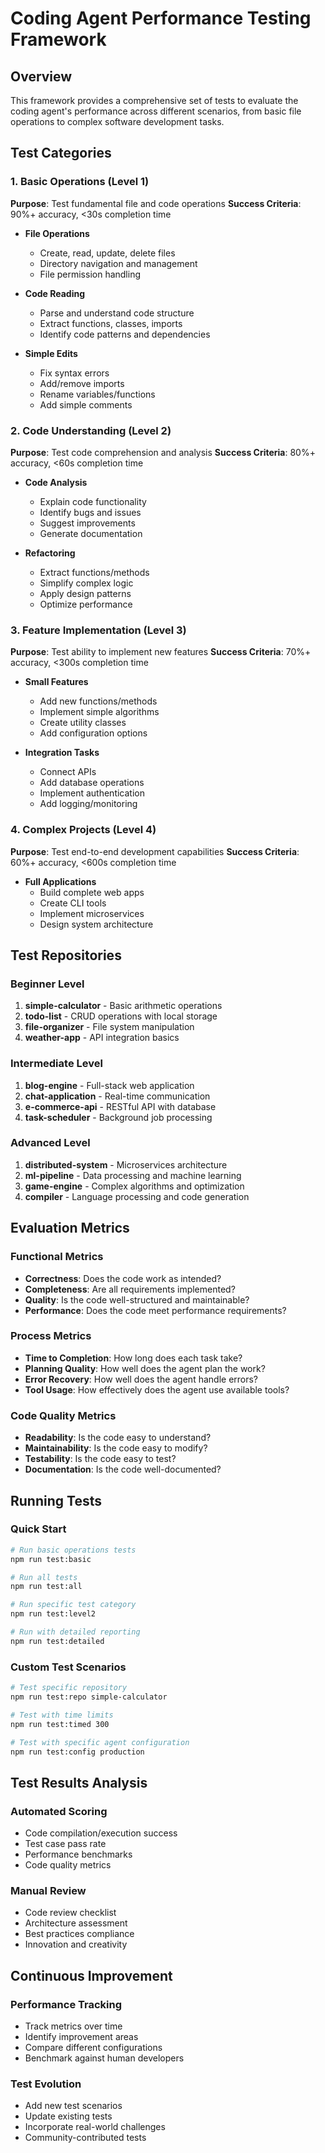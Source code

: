 # Coding Agent Performance Testing Framework

## Overview

This framework provides a comprehensive set of tests to evaluate the coding agent's performance across different scenarios, from basic file operations to complex software development tasks.

## Test Categories

### 1. Basic Operations (Level 1)
**Purpose**: Test fundamental file and code operations
**Success Criteria**: 90%+ accuracy, <30s completion time

- **File Operations**
  - Create, read, update, delete files
  - Directory navigation and management
  - File permission handling
  
- **Code Reading**
  - Parse and understand code structure
  - Extract functions, classes, imports
  - Identify code patterns and dependencies

- **Simple Edits**
  - Fix syntax errors
  - Add/remove imports
  - Rename variables/functions
  - Add simple comments

### 2. Code Understanding (Level 2)
**Purpose**: Test code comprehension and analysis
**Success Criteria**: 80%+ accuracy, <60s completion time

- **Code Analysis**
  - Explain code functionality
  - Identify bugs and issues
  - Suggest improvements
  - Generate documentation

- **Refactoring**
  - Extract functions/methods
  - Simplify complex logic
  - Apply design patterns
  - Optimize performance

### 3. Feature Implementation (Level 3)
**Purpose**: Test ability to implement new features
**Success Criteria**: 70%+ accuracy, <300s completion time

- **Small Features**
  - Add new functions/methods
  - Implement simple algorithms
  - Create utility classes
  - Add configuration options

- **Integration Tasks**
  - Connect APIs
  - Add database operations
  - Implement authentication
  - Add logging/monitoring

### 4. Complex Projects (Level 4)
**Purpose**: Test end-to-end development capabilities
**Success Criteria**: 60%+ accuracy, <600s completion time

- **Full Applications**
  - Build complete web apps
  - Create CLI tools
  - Implement microservices
  - Design system architecture

## Test Repositories

### Beginner Level
1. **simple-calculator** - Basic arithmetic operations
2. **todo-list** - CRUD operations with local storage
3. **file-organizer** - File system manipulation
4. **weather-app** - API integration basics

### Intermediate Level
1. **blog-engine** - Full-stack web application
2. **chat-application** - Real-time communication
3. **e-commerce-api** - RESTful API with database
4. **task-scheduler** - Background job processing

### Advanced Level
1. **distributed-system** - Microservices architecture
2. **ml-pipeline** - Data processing and machine learning
3. **game-engine** - Complex algorithms and optimization
4. **compiler** - Language processing and code generation

## Evaluation Metrics

### Functional Metrics
- **Correctness**: Does the code work as intended?
- **Completeness**: Are all requirements implemented?
- **Quality**: Is the code well-structured and maintainable?
- **Performance**: Does the code meet performance requirements?

### Process Metrics
- **Time to Completion**: How long does each task take?
- **Planning Quality**: How well does the agent plan the work?
- **Error Recovery**: How well does the agent handle errors?
- **Tool Usage**: How effectively does the agent use available tools?

### Code Quality Metrics
- **Readability**: Is the code easy to understand?
- **Maintainability**: Is the code easy to modify?
- **Testability**: Is the code easy to test?
- **Documentation**: Is the code well-documented?

## Running Tests

### Quick Start
```bash
# Run basic operations tests
npm run test:basic

# Run all tests
npm run test:all

# Run specific test category
npm run test:level2

# Run with detailed reporting
npm run test:detailed
```

### Custom Test Scenarios
```bash
# Test specific repository
npm run test:repo simple-calculator

# Test with time limits
npm run test:timed 300

# Test with specific agent configuration
npm run test:config production
```

## Test Results Analysis

### Automated Scoring
- Code compilation/execution success
- Test case pass rate
- Performance benchmarks
- Code quality metrics

### Manual Review
- Code review checklist
- Architecture assessment
- Best practices compliance
- Innovation and creativity

## Continuous Improvement

### Performance Tracking
- Track metrics over time
- Identify improvement areas
- Compare different configurations
- Benchmark against human developers

### Test Evolution
- Add new test scenarios
- Update existing tests
- Incorporate real-world challenges
- Community-contributed tests 